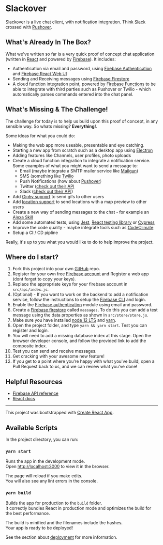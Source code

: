 # Slackover 

Slackover is a live chat client, with notification integration. Think [Slack](https://slack.com/intl/en-gb/) crossed with [Pushover](https://pushover.net/).

## What's Already In The Box?

What we've written so far is a very quick proof of concept chat application (written in [React](https://reactjs.org/) and powered by [Firebase](https://firebase.google.com/)). It includes:

 - Authentication via email and password, using [Firebase Authentication](https://firebase.google.com/docs/auth) and [Firebase React Web UI](https://github.com/firebase/firebaseui-web-react)
 - Sending and Receiving messages using [Firebase Firestore](https://firebase.google.com/docs/firestore/)
 - A cloud function integration point, powered by [Firebase Functions](https://firebase.google.com/docs/functions) to be able to integrate with third parties such as Pushover or Twilio - which automatically parses commands entered into the chat panel.

## What's Missing & The Challenge!

The challenge for today is to help us build upon this proof of concept, in any sensible way. So whats missing? **Everything!**. 

Some ideas for what you could do:

 - Making the web app more useable, presentable and eye catching.
 - Starting a new app from scratch such as a desktop app using [Electron](https://www.electronjs.org/)
 - Adding features like Channels, user profiles, photo uploads
 - Create a cloud function integration to integrate a notification service. Some examples of what you might want to send a message to:
   - Email (maybe integrate a SMTP mailer service like [Mailgun](https://www.mailgun.com/))
   - SMS (something like [Twilio](https://www.twilio.com/)
   - Push Notifications (how about [Pushover](https://pushover.net/))
   - Twitter ([check out their API](https://developer.twitter.com/en/docs])
   - Slack ([check out their API](https://api.slack.com/))
 - Add [Giphy support](https://developers.giphy.com/) to send gifs to other users
 - Add [location support](https://developers.google.com/maps/documentation) to send locations with a map preview to other users
 - Create a new way of sending messages to the chat - for example an [Alexa Skill](https://developer.amazon.com/en-GB/docs/alexa/ask-overviews/build-skills-with-the-alexa-skills-kit.html)
 - Add some automated tests, using [Jest](https://jestjs.io/), [React testing library](https://github.com/testing-library/react-testing-library) or [Cypress](https://www.cypress.io/)
 - Improve the code quality - maybe integrate tools such as [CodeClimate](https://codeclimate.com/)
 - Setup a CI / CD pipline

Really, it's up to you what you would like to do to help improve the project. 

## Where do I start?

1. Fork this project into your own [GitHub](https://github.com/) repo.
2. Register for your own free [Firebase account](https://firebase.google.com/) and Register a web app (dont forget to copy your keys).
3. Replace the appropriate keys for your firebase account in `src/api/index.js`.
4. (Optional) - If you want to work on the backend to add a notification service, follow the instructions to setup the [Firebase CLI](https://firebase.google.com/docs/functions/get-started) and login.
5. Enable the [Firebase authentication](https://firebase.google.com/) module using email and password.
6. Create a [Firebase firestore](https://firebase.google.com/) called `messages`. To do this you can add a test message using the data properties as shown in `src/store/store.js`.
7. Make sure you have installed [node 12 LTS](https://nodejs.org/en/download/) and [yarn](https://yarnpkg.com/).
8. Open the project folder, and type `yarn && yarn start`. Test you can register and login.
9. You will need to add a missing database index at this stage. Open the browser developer console, and follow the provided link to add the composite index.
10. Test you can send and receive messages.
11. Get cracking with your awesome new feature!
12. If you get to a point where you're happy with what you've build, open a Pull Request back to us, and we can review what you've done!

## Helpful Resources

 - [Firebase API reference](https://firebase.google.com/docs/reference)
 - [React docs](https://reactjs.org/docs/)

---

This project was bootstrapped with [Create React App](https://github.com/facebook/create-react-app).

## Available Scripts

In the project directory, you can run:

### `yarn start`

Runs the app in the development mode.<br />
Open [http://localhost:3000](http://localhost:3000) to view it in the browser.

The page will reload if you make edits.<br />
You will also see any lint errors in the console.

### `yarn build`

Builds the app for production to the `build` folder.<br />
It correctly bundles React in production mode and optimizes the build for the best performance.

The build is minified and the filenames include the hashes.<br />
Your app is ready to be deployed!

See the section about [deployment](https://facebook.github.io/create-react-app/docs/deployment) for more information.